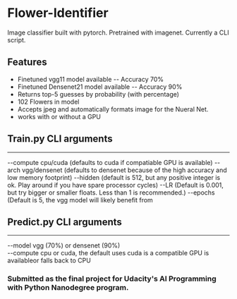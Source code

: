 # Flower-Identifier
Image classifier built with pytorch. Pretrained with imagenet. Currently a CLI script.

## Features
* Finetuned vgg11 model available -- Accuracy 70%
* Finetuned Densenet21 model available -- Accuracy 90%
* Returns top-5 guesses by probability (with percentage)
* 102 Flowers in model
* Accepts jpeg and automatically formats image for the Nueral Net.
* works with or without a GPU

## Train.py CLI arguments
-------------
--compute cpu/cuda (defaults to cuda if compatiable GPU is available)
--arch vgg/densenet (defaults to densenet because of the high accuracy and low memory footprint)
--hidden (default is 512, but any positive integer is ok. Play around if you have spare processor cycles)
--LR (Default is 0.001, but try bigger or smaller floats. Less than 1 is recommended.)
--epochs (Default is 5, the vgg model will likely benefit from 

## Predict.py CLI arguments
-------------
--model vgg (70%) or densenet (90%)    
--compute cpu or cuda, the default uses cuda is a compatible GPU is availableor falls back to CPU


### Submitted as the final project for Udacity's AI Programming with Python Nanodegree program.
